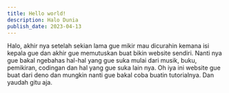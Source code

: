 ```yaml
---
title: Hello world!
description: Halo Dunia
publish_date: 2023-04-13
---
```


Halo, akhir nya setelah sekian lama gue mikir mau dicurahin kemana isi kepala  gue dan akhir gue memutuskan buat bikin website sendiri. Nanti nya gue bakal ngebahas hal-hal yang gue suka mulai dari musik, buku, pemikiran, codingan dan hal yang gue suka lain nya. Oh iya ini website gue buat dari deno dan mungkin nanti gue bakal coba buatin tutorialnya. Dan yaudah gitu aja.
